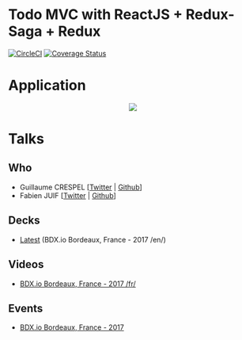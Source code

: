 # Todo MVC with ReactJS + Redux-Saga + Redux
[![CircleCI](https://circleci.com/gh/alakarteio/todomvc.svg?style=shield)](https://circleci.com/gh/alakarteio/todomvc) [![Coverage Status](https://coveralls.io/repos/github/alakarteio/todomvc/badge.svg?branch=master)](https://coveralls.io/github/alakarteio/todomvc?branch=master)

# Application
<p align="center">
  <a href="https://alakarteio.github.io/todomvc/" target="_blank">
    <img src="https://preview.ibb.co/dkgb0G/Capture_d_e_cran_2017_11_30_a_19_09_13.png" />
  </a>
</p>

# Talks
## Who
 - Guillaume CRESPEL [[Twitter](https://twitter.com/guillaumcrespel) | [Github](https://github.com/guillaumecrespel)]
 - Fabien JUIF [[Twitter](https://twitter.com/fabienjuif) | [Github](https://github.com/fabienjuif)]

## Decks
 - [Latest](https://docs.google.com/presentation/d/1q1Mq-hMF5ZCJ3XMMMhMuhujO2HJp7Z4InKlXZfFMh6o/edit?usp=sharing) (BDX.io Bordeaux, France - 2017 /en/)

## Videos
 - [BDX.io Bordeaux, France - 2017 /fr/](https://www.youtube.com/watch?v=SHrSdNzQcXM&index=19&list=PLUJzERpatfsW5PbUcMAIOIqfCoqS7K1F1)

## Events
 - [BDX.io Bordeaux, France - 2017](https://www.bdx.io/#/)
